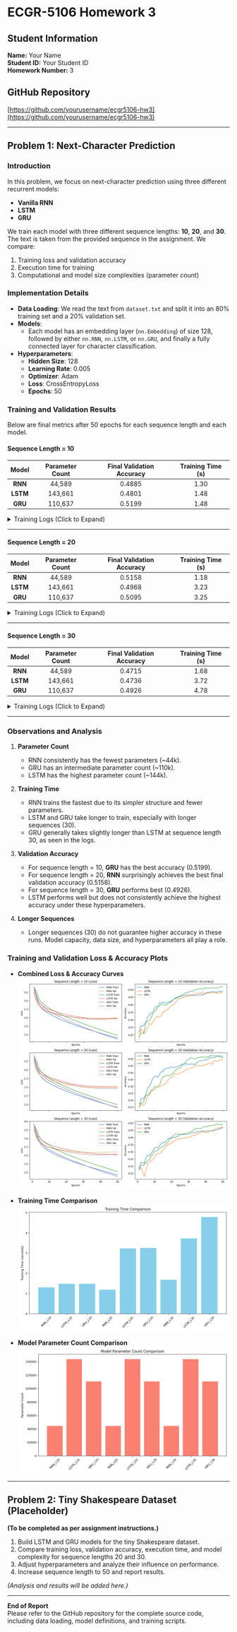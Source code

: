 # ECGR-5106 Homework 3

## Student Information
**Name:** Your Name  
**Student ID:** Your Student ID  
**Homework Number:** 3  

## GitHub Repository
[https://github.com/yourusername/ecgr5106-hw3](https://github.com/yourusername/ecgr5106-hw3)

---

## Problem 1: Next-Character Prediction

### Introduction
In this problem, we focus on next-character prediction using three different recurrent models:
- **Vanilla RNN**  
- **LSTM**  
- **GRU**  

We train each model with three different sequence lengths: **10**, **20**, and **30**. The text is taken from the provided sequence in the assignment. We compare:
1. Training loss and validation accuracy  
2. Execution time for training  
3. Computational and model size complexities (parameter count)

### Implementation Details
- **Data Loading**: We read the text from `dataset.txt` and split it into an 80% training set and a 20% validation set.
- **Models**:
  - Each model has an embedding layer (`nn.Embedding`) of size 128, followed by either `nn.RNN`, `nn.LSTM`, or `nn.GRU`, and finally a fully connected layer for character classification.
- **Hyperparameters**:
  - **Hidden Size**: 128  
  - **Learning Rate**: 0.005  
  - **Optimizer**: Adam  
  - **Loss**: CrossEntropyLoss  
  - **Epochs**: 50  

### Training and Validation Results

Below are final metrics after 50 epochs for each sequence length and each model.

#### **Sequence Length = 10**

| Model | Parameter Count | Final Validation Accuracy | Training Time (s) |
|:-----:|:--------------:|:-------------------------:|:-----------------:|
| **RNN**  | 44,589   | 0.4885 | 1.30 |
| **LSTM** | 143,661 | 0.4801 | 1.48 |
| **GRU**  | 110,637 | 0.5199 | 1.48 |

<details>
<summary>Training Logs (Click to Expand)</summary>

Training RNN with sequence length = 10, Parameter count: 44589 Epoch 10/50, Loss: 2.2351, Val Loss: 2.3210, Val Acc: 0.3774 Epoch 20/50, Loss: 1.7527, Val Loss: 2.0845, Val Acc: 0.4214 Epoch 30/50, Loss: 1.3960, Val Loss: 1.9811, Val Acc: 0.4675 Epoch 40/50, Loss: 1.0824, Val Loss: 1.9556, Val Acc: 0.4780 Epoch 50/50, Loss: 0.7975, Val Loss: 1.9940, Val Acc: 0.4885 Training completed in 1.30 seconds

Training LSTM with sequence length = 10, Parameter count: 143661 Epoch 10/50, Loss: 2.5525, Val Loss: 2.4889, Val Acc: 0.2977 Epoch 20/50, Loss: 2.0455, Val Loss: 2.1755, Val Acc: 0.3941 Epoch 30/50, Loss: 1.6404, Val Loss: 2.0030, Val Acc: 0.4570 Epoch 40/50, Loss: 1.2815, Val Loss: 1.9370, Val Acc: 0.4759 Epoch 50/50, Loss: 0.9520, Val Loss: 1.9413, Val Acc: 0.4801 Training completed in 1.48 seconds

Training GRU with sequence length = 10, Parameter count: 110637 Epoch 10/50, Loss: 2.3763, Val Loss: 2.3461, Val Acc: 0.3543 Epoch 20/50, Loss: 1.8647, Val Loss: 2.0807, Val Acc: 0.4256 Epoch 30/50, Loss: 1.4398, Val Loss: 1.9471, Val Acc: 0.4843 Epoch 40/50, Loss: 1.0628, Val Loss: 1.9059, Val Acc: 0.5136 Epoch 50/50, Loss: 0.7276, Val Loss: 1.9642, Val Acc: 0.5199 Training completed in 1.48 seconds

</details>

---

#### **Sequence Length = 20**

| Model | Parameter Count | Final Validation Accuracy | Training Time (s) |
|:-----:|:--------------:|:-------------------------:|:-----------------:|
| **RNN**  | 44,589   | 0.5158 | 1.18 |
| **LSTM** | 143,661 | 0.4968 | 3.23 |
| **GRU**  | 110,637 | 0.5095 | 3.25 |

<details>
<summary>Training Logs (Click to Expand)</summary>

Training RNN with sequence length = 20, Parameter count: 44589 Epoch 10/50, Loss: 2.2314, Val Loss: 2.4080, Val Acc: 0.3726 Epoch 20/50, Loss: 1.7657, Val Loss: 2.1556, Val Acc: 0.4400 Epoch 30/50, Loss: 1.4241, Val Loss: 2.0409, Val Acc: 0.4589 Epoch 40/50, Loss: 1.1166, Val Loss: 1.9922, Val Acc: 0.4926 Epoch 50/50, Loss: 0.8333, Val Loss: 1.9995, Val Acc: 0.5158 Training completed in 1.18 seconds

Training LSTM with sequence length = 20, Parameter count: 143661 Epoch 10/50, Loss: 2.5153, Val Loss: 2.5869, Val Acc: 0.2779 Epoch 20/50, Loss: 2.0121, Val Loss: 2.2652, Val Acc: 0.3684 Epoch 30/50, Loss: 1.6237, Val Loss: 2.0967, Val Acc: 0.4295 Epoch 40/50, Loss: 1.2898, Val Loss: 2.0324, Val Acc: 0.4589 Epoch 50/50, Loss: 0.9856, Val Loss: 2.0165, Val Acc: 0.4968 Training completed in 3.23 seconds

Training GRU with sequence length = 20, Parameter count: 110637 Epoch 10/50, Loss: 2.3783, Val Loss: 2.5299, Val Acc: 0.2968 Epoch 20/50, Loss: 1.8855, Val Loss: 2.2087, Val Acc: 0.3874 Epoch 30/50, Loss: 1.4910, Val Loss: 2.0123, Val Acc: 0.4968 Epoch 40/50, Loss: 1.1338, Val Loss: 1.9327, Val Acc: 0.5116 Epoch 50/50, Loss: 0.8104, Val Loss: 1.9302, Val Acc: 0.5095 Training completed in 3.25 seconds

</details>

---

#### **Sequence Length = 30**

| Model | Parameter Count | Final Validation Accuracy | Training Time (s) |
|:-----:|:--------------:|:-------------------------:|:-----------------:|
| **RNN**  | 44,589   | 0.4715 | 1.68 |
| **LSTM** | 143,661 | 0.4736 | 3.72 |
| **GRU**  | 110,637 | 0.4926 | 4.78 |

<details>
<summary>Training Logs (Click to Expand)</summary>

Training RNN with sequence length = 30, Parameter count: 44589 Epoch 10/50, Loss: 2.2425, Val Loss: 2.4831, Val Acc: 0.3277 Epoch 20/50, Loss: 1.7770, Val Loss: 2.2735, Val Acc: 0.4017 Epoch 30/50, Loss: 1.4311, Val Loss: 2.1845, Val Acc: 0.4228 Epoch 40/50, Loss: 1.1297, Val Loss: 2.1834, Val Acc: 0.4440 Epoch 50/50, Loss: 0.8554, Val Loss: 2.2085, Val Acc: 0.4715 Training completed in 1.68 seconds

Training LSTM with sequence length = 30, Parameter count: 143661 Epoch 10/50, Loss: 2.5897, Val Loss: 2.6465, Val Acc: 0.2622 Epoch 20/50, Loss: 2.0817, Val Loss: 2.3477, Val Acc: 0.3636 Epoch 30/50, Loss: 1.6937, Val Loss: 2.1771, Val Acc: 0.4017 Epoch 40/50, Loss: 1.3579, Val Loss: 2.0731, Val Acc: 0.4355 Epoch 50/50, Loss: 1.0487, Val Loss: 2.0374, Val Acc: 0.4736 Training completed in 3.72 seconds

Training GRU with sequence length = 30, Parameter count: 110637 Epoch 10/50, Loss: 2.3400, Val Loss: 2.4679, Val Acc: 0.3044 Epoch 20/50, Loss: 1.8506, Val Loss: 2.2301, Val Acc: 0.3932 Epoch 30/50, Loss: 1.4442, Val Loss: 2.0753, Val Acc: 0.4334 Epoch 40/50, Loss: 1.0829, Val Loss: 2.0358, Val Acc: 0.4736 Epoch 50/50, Loss: 0.7630, Val Loss: 2.0699, Val Acc: 0.4926 Training completed in 4.78 seconds

</details>

---

### Observations and Analysis

1. **Parameter Count**  
   - RNN consistently has the fewest parameters (~44k).  
   - GRU has an intermediate parameter count (~110k).  
   - LSTM has the highest parameter count (~144k).  

2. **Training Time**  
   - RNN trains the fastest due to its simpler structure and fewer parameters.  
   - LSTM and GRU take longer to train, especially with longer sequences (30).  
   - GRU generally takes slightly longer than LSTM at sequence length 30, as seen in the logs.

3. **Validation Accuracy**  
   - For sequence length = 10, **GRU** has the best accuracy (0.5199).  
   - For sequence length = 20, **RNN** surprisingly achieves the best final validation accuracy (0.5158).  
   - For sequence length = 30, **GRU** performs best (0.4926).  
   - LSTM performs well but does not consistently achieve the highest accuracy under these hyperparameters.

4. **Longer Sequences**  
   - Longer sequences (30) do not guarantee higher accuracy in these runs. Model capacity, data size, and hyperparameters all play a role.

### Training and Validation Loss & Accuracy Plots
- **Combined Loss & Accuracy Curves**  
  ![Problem 1 Combined Plot](images/p1_result.png)

- **Training Time Comparison**  
  ![Training Time Bar Chart](images/p1_Training_Time_Comparison.png)

- **Model Parameter Count Comparison**  
  ![Parameter Count Bar Chart](images/p1_Model_Parameter_Count_Comparison.png)

---

## Problem 2: Tiny Shakespeare Dataset (Placeholder)
**(To be completed as per assignment instructions.)**

1. Build LSTM and GRU models for the tiny Shakespeare dataset.  
2. Compare training loss, validation accuracy, execution time, and model complexity for sequence lengths 20 and 30.  
3. Adjust hyperparameters and analyze their influence on performance.  
4. Increase sequence length to 50 and report results.

*(Analysis and results will be added here.)*

---

**End of Report**  
Please refer to the GitHub repository for the complete source code, including data loading, model definitions, and training scripts. 
